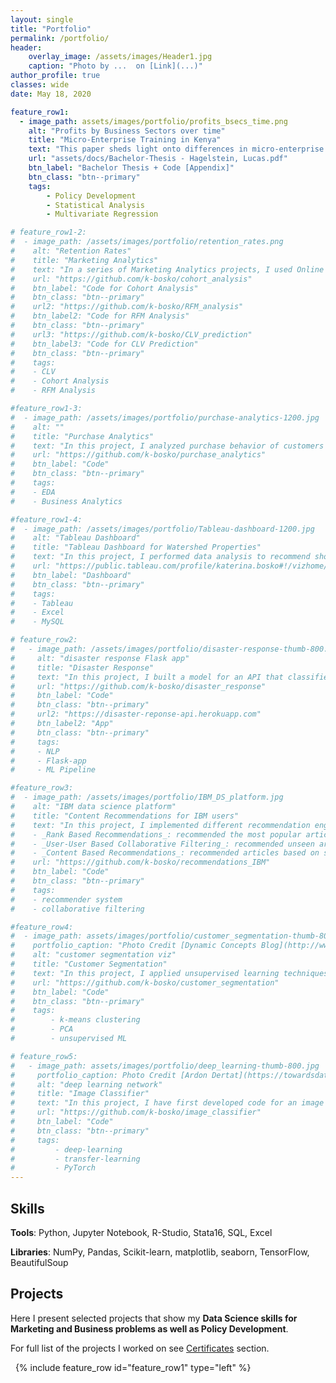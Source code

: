 ```yaml
---
layout: single
title: "Portfolio"
permalink: /portfolio/
header:
    overlay_image: /assets/images/Header1.jpg
    caption: "Photo by ...  on [Link](...)"
author_profile: true
classes: wide
date: May 18, 2020

feature_row1:
  - image_path: assets/images/portfolio/profits_bsecs_time.png
    alt: "Profits by Business Sectors over time"
    title: "Micro-Enterprise Training in Kenya"
    text: "This paper sheds light onto differences in micro-enterprise profits between several business sectors. The investigated dataset contains a randomized controlled trial among micro-enterprises in Kenya that receive either class training, mentoring or neither. To the best of my knowledge this paper is the first that aims to explain differences between treatment effects in micro-enterprises with a link to macroeconomic theory. Thereby mentees have been found to yield the highest profits among the treatment groups. Especially, mentees in the street-food sector respond sensitive to changes in economic activity and achieve on average 91.4% higher profits than the control group. In contrast, retailers are established as stable even under circumstances of low economic activity where otherwise strong subgroups like the street-food sector perform poorly."
    url: "assets/docs/Bachelor-Thesis - Hagelstein, Lucas.pdf"
    btn_label: "Bachelor Thesis + Code [Appendix]"
    btn_class: "btn--primary"
    tags:
        - Policy Development
        - Statistical Analysis
        - Multivariate Regression

# feature_row1-2:
#  - image_path: /assets/images/portfolio/retention_rates.png
#    alt: "Retention Rates"
#    title: "Marketing Analytics"
#    text: "In a series of Marketing Analytics projects, I used Online Retail II dataset to create cohorts based on monthly data, calculated retention rates and visualized them via a heatmap. Then I created RFM (Recency, Frequency, Monetary) segments, calculated RFM Score for each customer and segmented into 3 custom segments 'Top', 'Middle' and 'Low' based on the total RFM Score. Finally, I calculated the revenue-based CLV (Customer Lifetime Value) for each customer."
#    url: "https://github.com/k-bosko/cohort_analysis"
#    btn_label: "Code for Cohort Analysis"
#    btn_class: "btn--primary"
#    url2: "https://github.com/k-bosko/RFM_analysis"
#    btn_label2: "Code for RFM Analysis"
#    btn_class: "btn--primary"
#    url3: "https://github.com/k-bosko/CLV_prediction"
#    btn_label3: "Code for CLV Prediction"
#    btn_class: "btn--primary"
#    tags:
#    - CLV
#    - Cohort Analysis
#    - RFM Analysis

#feature_row1-3:
#  - image_path: /assets/images/portfolio/purchase-analytics-1200.jpg
#    alt: ""
#    title: "Purchase Analytics"
#    text: "In this project, I analyzed purchase behavior of customers that bought 5 different brands of chocolate bars in a physical FMCG store during 2 years. In total, they made 58,693 transactions, captured through the loyalty cards they used at checkout. Based on the results of customer segmentation, I explored the segments sizes and answered the following business questions: 1. How often do people from different segments visit the store? 2. What brand do customer segments prefer on average? 3. How much revenue each customer segment brings?"
#    url: "https://github.com/k-bosko/purchase_analytics"
#    btn_label: "Code"
#    btn_class: "btn--primary"
#    tags:
#    - EDA
#    - Business Analytics

#feature_row1-4:
#  - image_path: /assets/images/portfolio/Tableau-dashboard-1200.jpg
#    alt: "Tableau Dashboard"
#    title: "Tableau Dashboard for Watershed Properties"
#    text: "In this project, I performed data analysis to recommend short-term renting strategy for Watershed, a residential rental properties firm. To do this, I extracted relevant data from a real estate MySQL database, analyzed data in Excel to identify the best opportunities to increase revenue and maximize profits and created a Tableau dashboard to show the results of a sensitivity analysis."
#    url: "https://public.tableau.com/profile/katerina.bosko#!/vizhome/Bosko_dashboardforWatershedproperties/FinalDashboard"
#    btn_label: "Dashboard"
#    btn_class: "btn--primary"
#    tags:
#    - Tableau
#    - Excel
#    - MySQL

# feature_row2:
#   - image_path: /assets/images/portfolio/disaster-response-thumb-800.jpg
#     alt: "disaster response Flask app"
#     title: "Disaster Response"
#     text: "In this project, I built a model for an API that classifies disaster messages. The datasets provided by Figure Eight contain real messages sent during disaster events and their respective categories. The task was to train the supervised ML classifier to automate categorization of the new messages so that different disaster relief agencies would receive only relevant ones. The model was then deployed as a Python Flask app to Heroku."
#     url: "https://github.com/k-bosko/disaster_response"
#     btn_label: "Code"
#     btn_class: "btn--primary"
#     url2: "https://disaster-reponse-api.herokuapp.com"
#     btn_label2: "App"
#     btn_class: "btn--primary"
#     tags:
#     - NLP
#     - Flask-app
#     - ML Pipeline

#feature_row3:
#  - image_path: /assets/images/portfolio/IBM_DS_platform.jpg
#    alt: "IBM data science platform"
#    title: "Content Recommendations for IBM users"
#    text: "In this project, I implemented different recommendation engines for users of the IBM Watson Studio platform. <br>
#    - _Rank Based Recommendations_: recommended the most popular articles based on the highest user interactions <br>
#    - _User-User Based Collaborative Filtering_: recommended unseen articles that were viewed by most similar users <br>
#    - _Content Based Recommendations_: recommended articles based on similarity of content <br>"
#    url: "https://github.com/k-bosko/recommendations_IBM"
#    btn_label: "Code"
#    btn_class: "btn--primary"
#    tags:
#    - recommender system
#    - collaborative filtering

#feature_row4:
#  - image_path: assets/images/portfolio/customer_segmentation-thumb-800-light.jpg
#    portfolio_caption: "Photo Credit [Dynamic Concepts Blog](http://www.dynamic-concepts.nl/en/segmentation/)"
#    alt: "customer segmentation viz"
#    title: "Customer Segmentation"
#    text: "In this project, I applied unsupervised learning techniques to identify segments of the population that form the core customer base for a mail-order sales company in Germany. I worked with real-life data provided by Bertelsmann partners AZ Direct and Arvato Finance Solution. Prior to applying the machine learning methods, I assessed and cleaned the data in order to convert the data into a usable form."
#    url: "https://github.com/k-bosko/customer_segmentation"
#    btn_label: "Code"
#    btn_class: "btn--primary"
#    tags:
#        - k-means clustering
#        - PCA
#        - unsupervised ML

# feature_row5:
#   - image_path: assets/images/portfolio/deep_learning-thumb-800.jpg
#     portfolio_caption: Photo Credit [Ardon Dertat](https://towardsdatascience.com/applied-deep-learning-part-1-artificial-neural-networks-d7834f67a4f6)
#     alt: "deep learning network"
#     title: "Image Classifier"
#     text: "In this project, I have first developed code for an image classifier built with PyTorch in Jupyter Notebook, then converted it into a command line application. The application allows you to choose one of the pretrained architectures, specify different hyperparameters (learning rate, hidden layers, epochs) and use either GPU or CPU for training. I also implemented saving the checkpoints so that you can continue training if stopped. Image Classifier predicts 102 flower categories. "
#     url: "https://github.com/k-bosko/image_classifier"
#     btn_label: "Code"
#     btn_class: "btn--primary"
#     tags:
#         - deep-learning
#         - transfer-learning
#         - PyTorch
---
```


## Skills

**Tools**: Python, Jupyter Notebook, R-Studio, Stata16, SQL, Excel

**Libraries**: NumPy, Pandas, Scikit-learn, matplotlib, seaborn, TensorFlow, BeautifulSoup


## Projects

Here I present selected projects that show my **Data Science skills for Marketing and Business problems as well as Policy Development**.

For full list of the projects I worked on see [Certificates](/certificates/) section.

&nbsp;
{% include feature_row id="feature_row1" type="left" %}
